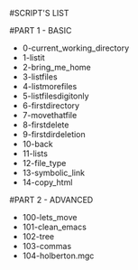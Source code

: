 #SCRIPT'S LIST


#PART 1 - BASIC 
* 0-current_working_directory 
* 1-listit 
* 2-bring_me_home 
* 3-listfiles 
* 4-listmorefiles 
* 5-listfilesdigitonly 
* 6-firstdirectory 
* 7-movethatfile 
* 8-firstdelete 
* 9-firstdirdeletion 
* 10-back 
* 11-lists 
* 12-file_type 
* 13-symbolic_link 
* 14-copy_html 


#PART 2 - ADVANCED 
* 100-lets_move 
* 101-clean_emacs
* 102-tree
* 103-commas
* 104-holberton.mgc


 